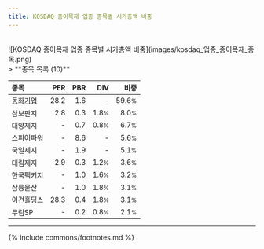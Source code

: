 ```yaml
---
title: KOSDAQ 종이목재 업종 종목별 시가총액 비중
---
```

<br>
![KOSDAQ 종이목재 업종 종목별 시가총액 비중](images/kosdaq_업종_종이목재_종목.png)
<br>
> **종목 목록 (10)**<a id="list"></a>

| **종목** | **PER** | **PBR** | **DIV** | **비중** |
| :------- | ------: | ------: | ------: | -------: |
| [동화기업](/025900/) | 28.2 | 1.6 | - | 59.6<small>%</small> |
| 삼보판지 | 2.8 | 0.3 | 1.8<small>%</small> | 8.0<small>%</small> |
| 대양제지 | - | 0.7 | 0.8<small>%</small> | 6.7<small>%</small> |
| 스피어파워 | - | 8.6 | - | 5.6<small>%</small> |
| 국일제지 | - | 1.9 | - | 5.1<small>%</small> |
| 대림제지 | 2.9 | 0.3 | 1.2<small>%</small> | 3.6<small>%</small> |
| 한국팩키지 | - | 1.0 | 1.6<small>%</small> | 3.2<small>%</small> |
| 삼륭물산 | - | 1.0 | 1.8<small>%</small> | 3.1<small>%</small> |
| 이건홀딩스 | 28.3 | 0.4 | 1.8<small>%</small> | 3.1<small>%</small> |
| 무림SP | - | 0.2 | 0.8<small>%</small> | 2.1<small>%</small> |

---
{% include commons/footnotes.md %}